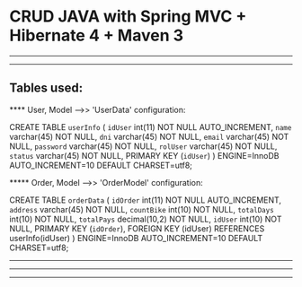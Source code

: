 # CRUD JAVA with Spring MVC + Hibernate 4 + Maven 3

******************************************************************************************************************************************
******************************************************************************************************************************************

## Tables used:
**** User, Model -->> 'UserData' configuration:

CREATE TABLE `userInfo` (
  `idUser` int(11) NOT NULL AUTO_INCREMENT,
  `name` varchar(45) NOT NULL,
  `dni` varchar(45) NOT NULL,
  `email` varchar(45) NOT NULL,
  `password` varchar(45) NOT NULL,
  `rolUser` varchar(45) NOT NULL,
  `status` varchar(45) NOT NULL,
  PRIMARY KEY (`idUser`)
) ENGINE=InnoDB AUTO_INCREMENT=10 DEFAULT CHARSET=utf8;

***** Order, Model -->> 'OrderModel' configuration:

CREATE TABLE `orderData` (
  `idOrder` int(11) NOT NULL AUTO_INCREMENT,
  `address` varchar(45) NOT NULL,
  `countBike` int(10) NOT NULL,
  `totalDays` int(10) NOT NULL,
  `totalPays` decimal(10,2) NOT NULL,
  `idUser` int(10) NOT NULL,
   PRIMARY KEY (`idOrder`),
   FOREIGN KEY (idUser) REFERENCES userInfo(idUser)
) ENGINE=InnoDB AUTO_INCREMENT=10 DEFAULT CHARSET=utf8;

******************************************************************************************************************************************
******************************************************************************************************************************************
******************************************************************************************************************************************
